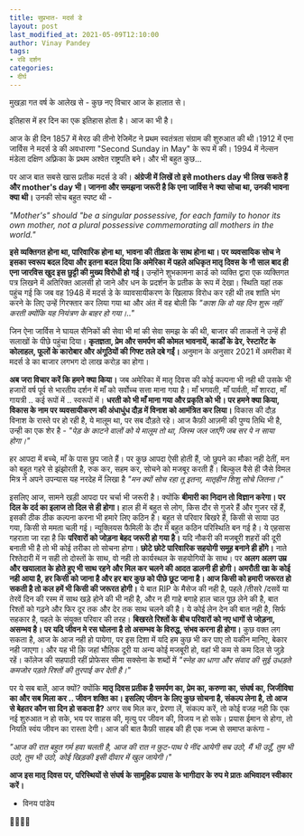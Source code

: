 ```yaml
---
title: सुप्रभात- मदर्स डे
layout: post
last_modified_at: 2021-05-09T12:10:00
author: Vinay Pandey
tags:
- रवि दर्शन
categories:
- दीर्घ
---
```

मुखड़ा गत वर्ष के आलेख से - कुछ नए विचार आज के हालात से। 

इतिहास में हर दिन का एक इतिहास होता है। आज का भी है। 

आज के ही दिन 1857 में मेरठ की तीनो रेजिमेंट ने प्रथम स्वतंत्रता संग्राम की शुरुआत की थी।1912 में  एना जार्विस ने मदर्स डे की अवधारणा "Second Sunday in May"  के रूप में  की। 1994 में नेल्सन मंडेला  दक्षिण अफ़्रिका के प्रथम अश्वेत राष्ट्रपति बने। और भी बहुत कुछ...

पर आज बात सबसे खास प्रतीक मदर्स डे की। **अंग्रेजी में लिखें तो इसे mothers day भी लिख सकते हैं और mother's day  भी। जानना और समझना जरूरी है कि एना जार्विस ने क्या सोचा था, उनकी भावना क्या थी।** 
उनकी सोच बहुत स्पष्ट थी -

*"Mother's" should "be a singular possessive, for each family to honor its own mother, not a plural possessive commemorating all mothers in the world."*

**इसे व्यक्तिगत होना था, पारिवारिक होना था, भावना की तीव्रता के साथ होना था। पर व्यवसायिक सोच ने इसका स्वरूप बदल दिया और इतना बदल दिया कि अमेरिका में पहले अधिकृत मातृ दिवस के नौ साल बाद ही एना जारविस खुद इस छुट्टी की मुख्य विरोधी हो गई।** उन्होंने शुभकामना कार्ड को व्यक्ति द्वारा एक व्यक्तिगत पत्र लिखने में अतिरिक्त आलसी हो जाने और धन के प्रदर्शन के प्रतीक के रूप में देखा। स्थिति यहां तक पहुंच गई कि जब वह 1948 में मदर्स डे के व्यावसायीकरण के खिलाफ विरोध कर रही थी तब शांति भंग करने के लिए उन्हें गिरफ्तार कर लिया गया था और अंत में वह बोली कि *"काश कि वो यह दिन शुरू नहीं करती क्योंकि यह नियंत्रण के बाहर हो गया।.."*

जिन ऐना जार्विस ने घायल सैनिकों की सेवा भी मां की सेवा समझ के की थी, बाजार की ताकतों ने उन्हें ही सलाखों के पीछे पहुंचा दिया। **कृतज्ञता, प्रेम और समर्पण की कोमल भावनायें, कार्डों के ढेर, रेस्टारेंट के कोलाहल, फूलों के कारोबार और अंगूठियों की गिफ्ट तले दबे गईं।**  अनुमान के अनुसार 2021 में अमरीका में मदर्स डे का बाजार लगभग दो लाख करोड़ का होगा। 

**अब जरा विचार करें कि हमने क्या किया।** जब अमेरिका में मातृ दिवस की कोई कल्पना भी नही थी उसके भी हजारों वर्ष पूर्व से भारतीय दर्शन में माँ को सर्वोच्च सत्ता माना गया है।  माँ भगवती, माँ पार्वती,  माँ शारदा,  माँ गायत्री .. कई रूपों में .. स्वरूपों में। **धरती को भी माँ  माना गया और प्रकृति को भी। पर हमने क्या किया, विकास के नाम पर व्यवसायीकरण की अंधाधुंध दौड़ में विनाश को आमंत्रित कर लिया।** विकास की दौड़ विनाश के रास्ते पर हो रही है, ये मालूम था, पर सब दौड़ते रहे। आज कैफ़ी आज़मी की पुण्य तिथि भी है, उन्ही का एक शेर है - 
*"पेड़ के काटने वालों को ये मालूम तो था,*
*जिस्म जल जाएँगे जब सर पे न साया होगा।"*

हर आपदा में बच्चे, माँ के पास छुप जाते हैं। पर कुछ आपदा ऐसी होती हैं, जो छुपने का मौका नही देतीं, मन को बहुत गहरे से झंझोरती है, रुक कर, सहम कर, सोचने को मजबूर करती हैं। बिल्कुल वैसे ही जैसे विमल मित्र ने अपने उपन्यास यह नरदेह में लिखा है
*"मन क्यों सोच रहा तू इतना,*
*मातृहीन शिशु सोचे जितना।"*

इसलिए आज, सामने खड़ी आपदा पर चर्चा भी जरूरी है। क्योंकि **बीमारी का निदान तो विज्ञान करेगा। पर दिल के दर्द का इलाज तो दिल से ही होगा।**  हाल ही में बहुत से लोग, किस दौर से गुजरे हैं और गुजर रहें हैं, इसकी ठीक ठीक कल्पना करना भी हमारे लिए कठिन है। बहुत से परिवार बिखरे हैं, किसी से साया उठ गया, किसी से ममता चली गई। न्यूक्लियस फैमिली के दौर में बहुत कठिन परिस्थिति बन गई है। ये एहसास गहराता जा रहा है कि **परिवारों को जोड़ना बेहद जरूरी हो गया है।** यदि नौकरी की मजबूरी शहरों की दूरी बनाती भी है तो भी कोई तरीका तो सोचना होगा। **छोटे छोटे पारिवारिक सहयोगी समूह बनाने ही होंगे।** नाते रिश्तेदारी में न सही तो दोस्तों के साथ, वो नही तो कार्यस्थल के सहयोगियों के साथ। पर **अलग अलग उम्र और खयालात के होते हुए भी साथ रहने और मिल कर चलने की आदत डालनी ही होगी।  अमरौती खा के कोई नही आया है, हर किसी को जाना है और हर बार कुछ को पीछे छूट जाना है। आज किसी को हमारी जरूरत हो सकती है तो कल हमें भी किसी की जरूरत होगी।** ये बात RIP के मैसेज की नही है,  पहले /तीसरे /दसवें या तेरवें दिन की रस्म में साथ खड़े होने की भी नही है, और न ही गाहे बगाहे हाल चाल पूछ लेने की है, बात रिश्तों को गढ़ने और फिर दूर तक और देर तक साथ चलने की है। ये कोई लेन देन की बात नही है, सिर्फ सहकार है, पहले के संयुक्त परिवार की तरह। **बिखरते रिश्तों के बीच परिवारों को नए धागों से जोड़ना, असम्भव है। पर यदि जीवन मे रस घोलना है तो असम्भव के विरुद्ध, संभव करना ही होगा।** कुछ वक्त लग सकता है, आज के आज नही हो पायेगा, पर इस दिशा में यदि हम कुछ भी कर पाए तो यकीन मानिए, बेकार नही जाएगा। और यह भी क़ि जहां भौतिक दूरी या अन्य कोई मजबूरी हो, वहां भी कम से कम दिल से जुड़े रहें। कॉलेज की सहपाठी रहीं प्रोफेसर सीमा सक्सेना के शब्दों में *"स्नेह का धागा और संवाद की सुई उधड़ते कमजोर पड़ते रिश्तों की तुरपाई कर देती है।"*

पर ये सब बातें, आज क्यों?  क्योंकि **मातृ दिवस प्रतीक है समर्पण का, प्रेम का, करुणा का, संघर्ष का, जिजीविषा का और सब मिला कर .. जीवन शक्ति का। इसलिए जीवन के लिए कुछ सोचना है, संकल्प लेना है, तो आज से बेहतर कौन सा दिन हो सकता है?** अगर सब मिल कर, प्रेरणा लें, संकल्प करें, तो कोई वजह नही कि एक नई शुरुआत न हो सके, भय पर साहस की, मृत्यु पर जीवन की, विजय न हो सके।  प्रयास ईमान से होगा, तो नियति स्वंय जीवन का रास्ता देगी। आज की बात कैफ़ी साहब की ही एक नज्म से समाप्त करूंगा -

*"आज की रात बहुत गर्म हवा चलती है,*
*आज की रात न फ़ुट-पाथ पे नींद आयेगी*
*सब उठो, मैं भी उठूँ, तुम भी उठो, तुम भी उठो,*
*कोई खिड़की इसी दीवार में खुल जायेगी।"*

**आज इस मातृ दिवस पर, परिस्थियों से संघर्ष के सामूहिक प्रयास के भागीदार के रुप मे प्रातः अभिवादन स्वीकार करें।**

- विनय पांडेय

🙏🌷🌷🙏


